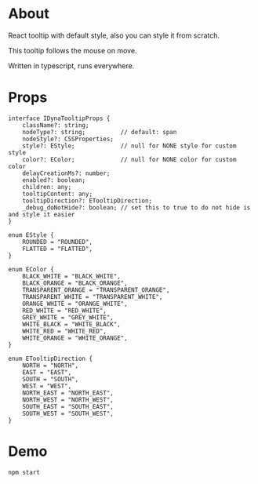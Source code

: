 # About

React tooltip with default style, also you can style it from scratch.

This tooltip follows the mouse on move.

Written in typescript, runs everywhere.

# Props

```
interface IDynaTooltipProps {
	className?: string;
	nodeType?: string;          // default: span
	nodeStyle?: CSSProperties;
	style?: EStyle;             // null for NONE style for custom style
	color?: EColor;             // null for NONE color for custom color
	delayCreationMs?: number;
	enabled?: boolean;
	children: any;
	tooltipContent: any;
	tooltipDirection?: ETooltipDirection;
	_debug_doNotHide?: boolean; // set this to true to do not hide is and style it easier
}

enum EStyle {
	ROUNDED = "ROUNDED",
	FLATTED = "FLATTED",
}

enum EColor {
	BLACK_WHITE = "BLACK_WHITE",
	BLACK_ORANGE = "BLACK_ORANGE",
	TRANSPARENT_ORANGE = "TRANSPARENT_ORANGE",
	TRANSPARENT_WHITE = "TRANSPARENT_WHITE",
	ORANGE_WHITE = "ORANGE_WHITE",
	RED_WHITE = "RED_WHITE",
	GREY_WHITE = "GREY_WHITE",
	WHITE_BLACK = "WHITE_BLACK",
	WHITE_RED = "WHITE_RED",
	WHITE_ORANGE = "WHITE_ORANGE",
}

enum ETooltipDirection {
	NORTH = "NORTH",
	EAST = "EAST",
	SOUTH = "SOUTH",
	WEST = "WEST",
	NORTH_EAST = "NORTH_EAST",
	NORTH_WEST = "NORTH_WEST",
	SOUTH_EAST = "SOUTH_EAST",
	SOUTH_WEST = "SOUTH_WEST",
}
```

# Demo

`npm start`

